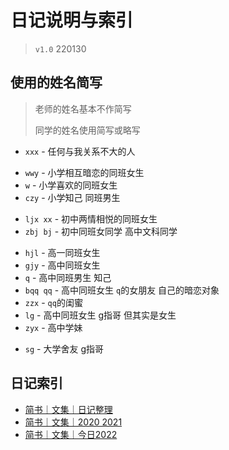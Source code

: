# 日记说明与索引

> `v1.0` 220130

## 使用的姓名简写

> 老师的姓名基本不作简写
> 
> 同学的姓名使用简写或略写

* `xxx` - 任何与我关系不大的人

- `wwy` - 小学相互暗恋的同班女生
- `w` - 小学喜欢的同班女生
- `czy` - 小学知己 同班男生

* `ljx xx` - 初中两情相悦的同班女生
* `zbj bj` - 初中同班女同学 高中文科同学

- `hjl` - 高一同班女生
- `gjy` - 高中同班女生
- `q` - 高中同班男生 知己
- `bqq qq` - 高中同班女生 `q`的女朋友 自己的暗恋对象
- `zzx` - `qq`的闺蜜
- `lg` - 高中同班女生 g指哥 但其实是女生
- `zyx` - 高中学妹

* `sg` - 大学舍友 g指哥

## 日记索引

- [简书｜文集｜日记整理](https://www.jianshu.com/nb/52086343)
- [简书｜文集｜2020 2021](https://www.jianshu.com/nb/44166980)
- [简书｜文集｜今日2022](https://www.jianshu.com/nb/52086357)
